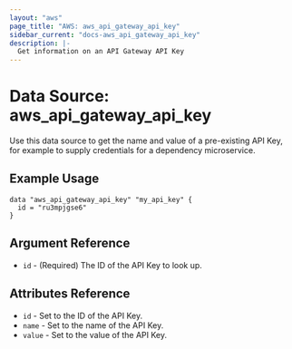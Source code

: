 ```yaml
---
layout: "aws"
page_title: "AWS: aws_api_gateway_api_key"
sidebar_current: "docs-aws_api_gateway_api_key"
description: |-
  Get information on an API Gateway API Key
---
```


# Data Source: aws_api_gateway_api_key

Use this data source to get the name and value of a pre-existing API Key, for
example to supply credentials for a dependency microservice.

## Example Usage

```hcl
data "aws_api_gateway_api_key" "my_api_key" {
  id = "ru3mpjgse6"
}
```

## Argument Reference

 * `id` - (Required) The ID of the API Key to look up.

## Attributes Reference

 * `id` - Set to the ID of the API Key.
 * `name` - Set to the name of the API Key.
 * `value` - Set to the value of the API Key.
